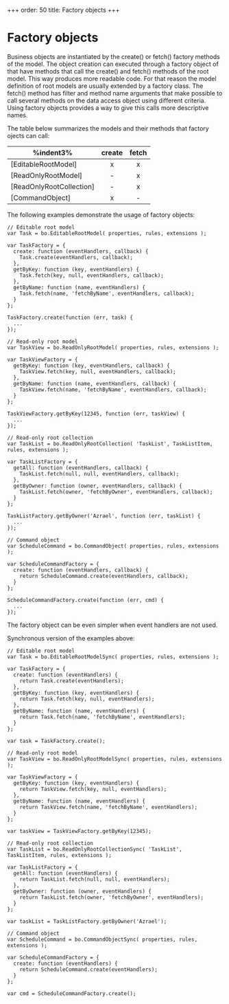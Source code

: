 +++
order: 50
title: Factory objects
+++

# Factory objects

Business objects are instantiated by the create() or fetch() factory methods of
the model. The object creation can executed through a factory object of that have
methods that call the create() and fetch() methods of the root model. This way
produces more readable code. For that reason the model definition of root models
are usually extended by a factory class. The fetch() method has filter and method
name arguments that make possible to call several methods on the data access
object using different criteria. Using factory objects provides a way to give this
calls more descriptive names.

The table below summarizes the models and their methods that factory ojects can call:

%indent3%|create|fetch
-|:-:|:-:
[EditableRootModel]       |x|x
[ReadOnlyRootModel]       |-|x
[ReadOnlyRootCollection]  |-|x
[CommandObject]           |x|-

The following examples demonstrate the usage of factory objects:

```
// Editable root model
var Task = bo.EditableRootModel( properties, rules, extensions );

var TaskFactory = {
  create: function (eventHandlers, callback) {
    Task.create(eventHandlers, callback);
  },
  getByKey: function (key, eventHandlers) {
    Task.fetch(key, null, eventHandlers, callback);
  },
  getByName: function (name, eventHandlers) {
    Task.fetch(name, 'fetchByName', eventHandlers, callback);
  }
};

TaskFactory.create(function (err, task) {
  ...
});

// Read-only root model
var TaskView = bo.ReadOnlyRootModel( properties, rules, extensions );

var TaskViewFactory = {
  getByKey: function (key, eventHandlers, callback) {
    TaskView.fetch(key, null, eventHandlers, callback);
  },
  getByName: function (name, eventHandlers, callback) {
    TaskView.fetch(name, 'fetchByName', eventHandlers, callback);
  }
};

TaskViewFactory.getByKey(12345, function (err, taskView) {
  ...
});

// Read-only root collection
var TaskList = bo.ReadOnlyRootCollection( 'TaskList', TaskListItem, rules, extensions );

var TaskListFactory = {
  getAll: function (eventHandlers, callback) {
    TaskList.fetch(null, null, eventHandlers, callback);
  },
  getByOwner: function (owner, eventHandlers, callback) {
    TaskList.fetch(owner, 'fetchByOwner', eventHandlers, callback);
  }
};

TaskListFactory.getByOwner('Azrael', function (err, taskList) {
  ...
});

// Command object
var ScheduleCommand = bo.CommandObject( properties, rules, extensions );

var ScheduleCommandFactory = {
  create: function (eventHandlers, callback) {
    return ScheduleCommand.create(eventHandlers, callback);
  }
};

ScheduleCommandFactory.create(function (err, cmd) {
  ...
});
```

The factory object can be even simpler when event handlers are not used.

Synchronous version of the examples above:

```
// Editable root model
var Task = bo.EditableRootModelSync( properties, rules, extensions );

var TaskFactory = {
  create: function (eventHandlers) {
    return Task.create(eventHandlers);
  },
  getByKey: function (key, eventHandlers) {
    return Task.fetch(key, null, eventHandlers);
  },
  getByName: function (name, eventHandlers) {
    return Task.fetch(name, 'fetchByName', eventHandlers);
  }
};

var task = TaskFactory.create();

// Read-only root model
var TaskView = bo.ReadOnlyRootModelSync( properties, rules, extensions );

var TaskViewFactory = {
  getByKey: function (key, eventHandlers) {
    return TaskView.fetch(key, null, eventHandlers);
  },
  getByName: function (name, eventHandlers) {
    return TaskView.fetch(name, 'fetchByName', eventHandlers);
  }
};

var taskView = TaskViewFactory.getByKey(12345);

// Read-only root collection
var TaskList = bo.ReadOnlyRootCollectionSync( 'TaskList', TaskListItem, rules, extensions );

var TaskListFactory = {
  getAll: function (eventHandlers) {
    return TaskList.fetch(null, null, eventHandlers);
  },
  getByOwner: function (owner, eventHandlers) {
    return TaskList.fetch(owner, 'fetchByOwner', eventHandlers);
  }
};

var taskList = TaskListFactory.getByOwner('Azrael');

// Command object
var ScheduleCommand = bo.CommandObjectSync( properties, rules, extensions );

var ScheduleCommandFactory = {
  create: function (eventHandlers) {
    return ScheduleCommand.create(eventHandlers);
  }
};

var cmd = ScheduleCommandFactory.create();
```
